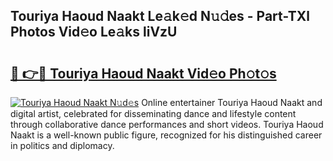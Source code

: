 ## Touriya Haoud Naakt Le𝚊k𝚎d N𝚞𝚍es - Part-TXl Photos Vid𝚎o Le𝚊ks liVzU

# <h2><a href="http://fb3aiy.evod.top/?m=Touriya+Haoud+Naakt">🔗 👉🔴 Touriya Haoud Naakt Vid𝚎o Ph𝚘t𝚘s</a></h2>

[![Touriya Haoud Naakt N𝚞d𝚎s](https://i.imgur.com/8V9OHl7.gif)](http://fb3aiy.evod.top/?m=Touriya+Haoud+Naakt)
Online entertainer Touriya Haoud Naakt and digital artist, celebrated for disseminating dance and lifestyle content through collaborative dance performances and short videos. Touriya Haoud Naakt is a well-known public figure, recognized for his distinguished career in politics and diplomacy. 
